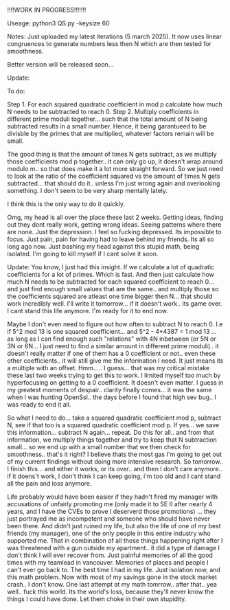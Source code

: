 !!!!WORK IN PROGRESS!!!!!!!

Useage: python3 QS.py -keysize 60

Notes: Just uploaded my latest iterations (5 march 2025). It now uses linear congruences to generate numbers less then N which are then tested for smoothness.

Better version will be released soon...

Update:

To do:

Step 1. For each squared quadratic coefficient in mod p calculate how much N needs to be subtracted to reach 0. 
Step 2. Multiply coefficients in different prime moduli together... such that the total amount of N being subtracted results in a small number. Hence, it being garantueed to be divisble by the primes that are multiplied, whatever factors remain will be small. 

The good thing is that the amount of times N gets subtract, as we multiply those coefficients mod p together.. it can only go up, it doesn't wrap around modulo m.. so that does make it a lot more straight forward. So we just need to look at the ratio of the coefficient squared vs the amount of times N gets subtracted... that should do it.. unless I'm just wrong again and overlooking something. I don't seem to be very sharp mentally lately.

I think this is the only way to do it quickly. 

Omg, my head is all over the place these last 2 weeks. Getting ideas, finding out they dont really work, getting wrong ideas. Seeing patterns where there are none. Just the depression. I feel so fucking depressed. Its impossible to focus. Just pain, pain for having had to leave behind my friends. Its all so long ago now. Just bashing my head against this stupid math, being isolated. I'm going to kill myself if I cant solve it soon.

Update: You know, I just had this insight. If we calculate a lot of quadratic coefficients for a lot of primes. Which is fast. And then just calculate how much N needs to be subtracted for each squared coefficient to reach 0... and just find enough small values that are the same.. and multiply those so the coefficients squared are atleast one time bigger then N... that should work incredibly well. 
I'll write it tomorrow... if it doesn't work.. its game over. I cant stand this life anymore. I'm ready for it to end now.

Maybe I don't even need to figure out how often to subtract N to reach 0. 
I.e if 5^2 mod 13 is one squared coefficient... and 5^2 - 4*4387 = 1 mod 13 ... as long as I can find enough such "relations" with 4N inbetween (or 5N or 3N or 6N... I just need to find a similar amount in different prime moduli).. it doesn't really matter if one of them has a 0 coefficient or not..  even these other coefficients.. it will still give me the information I need. It just means its a multiple with an offset. Hmm..... I guess... that was my critical mistake these last two weeks trying to get this to work. I limited myself too much by hyperfocusing on getting to a 0 coefficient. It doesn't even matter. 
I guess in my greatest moments of despair.. clarity finally comes... it was the same when I was hunting OpenSsl.. the days before I found that high sev bug.. I was ready to end it all.

So what I need to do... take a squared quadratic coefficient mod p, subtract N, see if that too is a squared quadratic coefficient mod p. If yes... we save this information... subtract N again... repeat. Do this for all.. and from that information, we multiply things together and try to keep that N subtraction small... so we end up with a small number that we then check for smoothness.. that's it right? I believe thats the most gas I'm going to get out of my current findings without doing more intensive research. So tomorrow.. I finish this... and either it works, or its over.. and then I don't care anymore.. if it doens't work, I don't think I can keep going, i'm too old and I cant stand all the pain and loss anymore.

Life probably would have been easier if they hadn't fired my manager with accusations of unfairly promoting me (only made it to SE II after nearly 4 years, and I have the CVEs to prove I deserverd those promotions) ... they just portrayed me as incompetent and someone who should have never been there. And didn't just ruined my life, but also the life of one of my best friends (my manager), one of the only people in this entire industry who supported me. That in combination of all those things happening right after I was threatened with a gun outside my apartment.. it did a type of damage I don't think I will ever recover from. Just painful memories of all the good times with my teamlead in vancouver. Memories of places and people I can't ever go back to. The best time I had in my life. Just isolation now, and this math problem. Now with most of my savings gone in the stock market crash.. I don't know. One last attempt at my math tomrrow.. after that.. yea well.. fuck this world. Its the world's loss, because they'll never know the things I could have done. Let them choke in their own stupidity.
